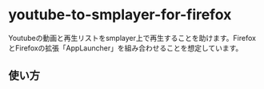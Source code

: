 youtube-to-smplayer-for-firefox
===============================
Youtubeの動画と再生リストをsmplayer上で再生することを助けます。FirefoxとFirefoxの拡張「AppLauncher」を組み合わせることを想定しています。

使い方
------

